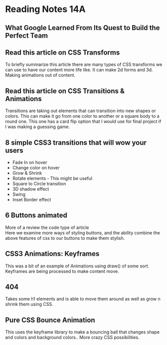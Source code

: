 # Reading Notes 14A

## What Google Learned From Its Quest to Build the Perfect Team

## Read this article on CSS Transforms
To briefly summarize this article there are many types of CSS transforms we can use to have our content more life like. It can make 2d forms and 3d. Making animations out of content.

## Read this article on CSS Transitions & Animations
Transitions are taking out elements that can transition into new shapes or colors. This can make it go from one color to another or a square body to a round one. This one has a card flip option that I would use for final project if I was making a guessing game. 

## 8 simple CSS3 transitions that will wow your users

* Fade In on hover
* Change color on hover  
* Grow & Shrink  
* Rotate elements - This might be useful
* Square to Circle transition  
* 3D shadow effect  
* Swing  
* Inset Border effect  

## 6 Buttons animated
More of a review the code type of article  
Here we examine more ways of styling buttons, and the ability combine the above features of css to our buttons to make them stylish.  

## CSS3 Animations: Keyframes
This was a bit of an example of Animations using draw() of some sort. Keyframes are being processed to make content move.  
## 404
Takes some h1 elements and is able to move them around as well as grow n shrink them using CSS.  

## Pure CSS Bounce Animation
This uses the keyframe library to make a bouncing ball that changes shape and colors and background colors.. More crazy CSS possibilities.  